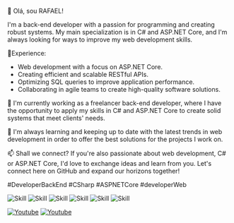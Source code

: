 
👋 Olá, sou RAFAEL!

I'm a back-end developer with a passion for programming and creating robust systems. My main specialization is in C# and ASP.NET Core, and I'm always looking for ways to improve my web development skills.

🚀Experience:
- Web development with a focus on ASP.NET Core.
- Creating efficient and scalable RESTful APIs.
- Optimizing SQL queries to improve application performance.
- Collaborating in agile teams to create high-quality software solutions.

💼 I'm currently working as a freelancer back-end developer, where I have the opportunity to apply my skills in C# and ASP.NET Core to create solid systems that meet clients' needs.

🌱 I'm always learning and keeping up to date with the latest trends in web development in order to offer the best solutions for the projects I work on.

📫 Shall we connect?
If you're also passionate about web development, C# or ASP.NET Core, I'd love to exchange ideas and learn from you. Let's connect here on GitHub and expand our horizons together!

#DeveloperBackEnd #CSharp #ASPNETCore #developerWeb

![Skill](https://img.shields.io/badge/.NET-5C2D91?style=for-the-badge&logo=.net&logoColor=white)
![Skill](https://img.shields.io/badge/C%23-239120?style=for-the-badge&logo=c-sharp&logoColor=white)
![Skill](https://img.shields.io/badge/Microsoft%20SQL%20Server-CC2927?style=for-the-badge&logo=microsoft%20sql%20server&logoColor=white)
![Skill](https://img.shields.io/badge/HTML5-E34F26?style=for-the-badge&logo=html5&logoColor=white)
![Skill](https://img.shields.io/badge/CSS3-1572B6?style=for-the-badge&logo=css3&logoColor=white)
![Skill](https://img.shields.io/badge/Bootstrap-563D7C?style=for-the-badge&logo=bootstrap&logoColor=white)


[![Youtube](https://img.shields.io/badge/YouTube-FF0000?style=for-the-badge&logo=youtube&logoColor=white)](https://www.youtube.com/channel/UC9A-6w3A_GRs5rp8ct_1OlA)
[![Youtube](https://img.shields.io/badge/LinkedIn-0077B5?style=for-the-badge&logo=linkedin&logoColor=white)](https://www.linkedin.com/in/rafael-silva-a79314207/)

